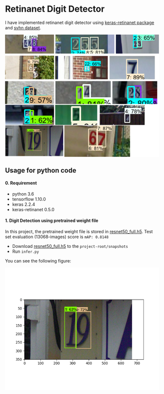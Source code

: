 
# Retinanet Digit Detector

I have implemented retinanet digit detector using [keras-retinanet package](https://github.com/fizyr/keras-retinanet) and [svhn dataset](https://github.com/penny4860/svhn-voc-annotation-format).

<img src="samples/samples/sample.png" height="400" width="600">

## Usage for python code

#### 0. Requirement

* python 3.6
* tensorflow 1.10.0
* keras 2.2.4
* keras-retinanet 0.5.0

#### 1. Digit Detection using pretrained weight file

In this project, the pretrained weight file is stored in [resnet50_full.h5](https://drive.google.com/drive/folders/1kKmDqZ1G4TC-OD3IRdTSJA5H4n6ZAouN). Test set evaluation (13068-images) score is ```mAP: 0.8148```

* Download [resnet50_full.h5](https://drive.google.com/drive/folders/1kKmDqZ1G4TC-OD3IRdTSJA5H4n6ZAouN) to the ```project-root/snapshots```
* Run ```infer.py```

You can see the following figure:

<img src="samples/samples/Figure_1.png" height="400" width="600">

